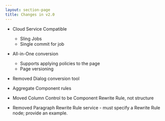 ```yaml
---
layout: section-page
title: Changes in v2.0
---
```


* Cloud Service Compatible
  * Sling Jobs
  * Single commit for job
* All-in-One conversion
  * Supports applying policies to the page
  * Page versioning
* Removed Dialog conversion tool
* Aggregate Component rules

* Moved Column Control to be Component Rewrite Rule, not structure
* Removed Paragraph Rewrite Rule service - must specify a Rewrite Rule node; provide an example.
